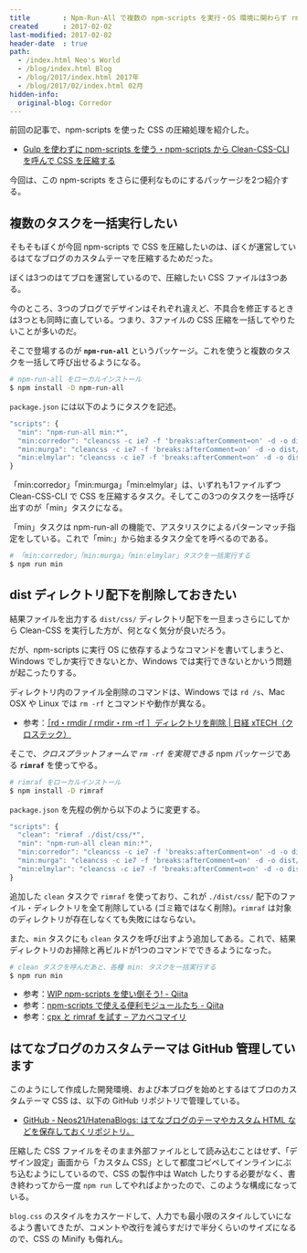 ```yaml
---
title        : Npm-Run-All で複数の npm-scripts を実行・OS 環境に関わらず rm -rf する
created      : 2017-02-02
last-modified: 2017-02-02
header-date  : true
path:
  - /index.html Neo's World
  - /blog/index.html Blog
  - /blog/2017/index.html 2017年
  - /blog/2017/02/index.html 02月
hidden-info:
  original-blog: Corredor
---
```


前回の記事で、npm-scripts を使った CSS の圧縮処理を紹介した。

- [Gulp を使わずに npm-scripts を使う・npm-scripts から Clean-CSS-CLI を呼んで CSS を圧縮する](/blog/2017/02/01-03.html)

今回は、この npm-scripts をさらに便利なものにするパッケージを2つ紹介する。

## 複数のタスクを一括実行したい

そもそもぼくが今回 npm-scripts で CSS を圧縮したいのは、ぼくが運営しているはてなブログのカスタムテーマを圧縮するためだった。

ぼくは3つのはてブロを運営しているので、圧縮したい CSS ファイルは3つある。

今のところ、3つのブログでデザインはそれぞれ違えど、不具合を修正するときは3つとも同時に直している。つまり、3ファイルの CSS 圧縮を一括してやりたいことが多いのだ。

そこで登場するのが **`npm-run-all`** というパッケージ。これを使うと複数のタスクを一括して呼び出せるようになる。

```bash
# npm-run-all をローカルインストール
$ npm install -D npm-run-all
```

`package.json` には以下のようにタスクを記述。

```javascript
"scripts": {
  "min": "npm-run-all min:*",
  "min:corredor": "cleancss -c ie7 -f 'breaks:afterComment=on' -d -o dist/css/Corredor.min.css src/css/Corredor.css",
  "min:murga": "cleancss -c ie7 -f 'breaks:afterComment=on' -d -o dist/css/Murga.min.css src/css/Murga.css",
  "min:elmylar": "cleancss -c ie7 -f 'breaks:afterComment=on' -d -o dist/css/ElMylar.min.css src/css/ElMylar.css"
}
```

「min:corredor」「min:murga」「min:elmylar」は、いずれも1ファイルずつ Clean-CSS-CLI で CSS を圧縮するタスク。そしてこの3つのタスクを一括呼び出すのが「min」タスクになる。

「min」タスクは npm-run-all の機能で、アスタリスクによるパターンマッチ指定をしている。これで「min:」から始まるタスク全てを呼べるのである。

```bash
# 「min:corredor」「min:murga」「min:elmylar」タスクを一括実行する
$ npm run min
```

## dist ディレクトリ配下を削除しておきたい

結果ファイルを出力する `dist/css/` ディレクトリ配下を一旦まっさらにしてから Clean-CSS を実行した方が、何となく気分が良いだろう。

だが、npm-scripts に実行 OS に依存するようなコマンドを書いてしまうと、Windows でしか実行できないとか、Windows では実行できないとかいう問題が起こったりする。

ディレクトリ内のファイル全削除のコマンドは、Windows では `rd /s`、Mac OSX や Linux では `rm -rf` とコマンドや動作が異なる。

- 参考：[［rd・rmdir / rmdir・rm -rf ］ディレクトリを削除 | 日経 xTECH（クロステック）](http://itpro.nikkeibp.co.jp/atcl/column/15/042000103/052100016/)

そこで、_クロスプラットフォームで `rm -rf` を実現できる_ npm パッケージである **`rimraf`** を使ってやる。

```bash
# rimraf をローカルインストール
$ npm install -D rimraf
```

`package.json` を先程の例から以下のように変更する。

```javascript
"scripts": {
  "clean": "rimraf ./dist/css/*",
  "min": "npm-run-all clean min:*",
  "min:corredor": "cleancss -c ie7 -f 'breaks:afterComment=on' -d -o dist/css/Corredor.min.css src/css/Corredor.css",
  "min:murga": "cleancss -c ie7 -f 'breaks:afterComment=on' -d -o dist/css/Murga.min.css src/css/Murga.css",
  "min:elmylar": "cleancss -c ie7 -f 'breaks:afterComment=on' -d -o dist/css/ElMylar.min.css src/css/ElMylar.css"
}
```

追加した `clean` タスクで `rimraf` を使っており、これが `./dist/css/` 配下のファイル・ディレクトリを全て削除している (ゴミ箱ではなく削除)。`rimraf` は対象のディレクトリが存在しなくても失敗にはならない。

また、`min` タスクにも `clean` タスクを呼び出すよう追加してある。これで、結果ディレクトリのお掃除と再ビルドが1つのコマンドでできるようになった。

```bash
# clean タスクを呼んだあと、各種 min: タスクを一括実行する
$ npm run min
```

- 参考：[WIP npm-scripts を使い倒そう! - Qiita](http://qiita.com/mysticatea/items/e9bf581fb28c5f1cd660)
- 参考：[npm-scripts で使える便利モジュールたち - Qiita](http://qiita.com/mysticatea/items/12bb6579b9155fd74586)
- 参考：[cpx と rimraf を試す – アカベコマイリ](http://akabeko.me/blog/2015/09/cpx-rimraf/)

## はてなブログのカスタムテーマは GitHub 管理しています

このようにして作成した開発環境、および本ブログを始めとするはてブロのカスタムテーマ CSS は、以下の GitHub リポジトリで管理している。

- [GitHub - Neos21/HatenaBlogs: はてなブログのテーマやカスタム HTML などを保存しておくリポジトリ。](https://github.com/Neos21/hatena-blogs)

圧縮した CSS ファイルをそのまま外部ファイルとして読み込むことはせず、「デザイン設定」画面から「カスタム CSS」として都度コピペしてインラインにぶち込むようにしているので、CSS の製作中は Watch したりする必要がなく、書き終わってから一度 `npm run` してやればよかったので、このような構成になっている。

`blog.css` のスタイルをカスケードして、人力でも最小限のスタイルしていになるよう書いてきたが、コメントや改行を減らすだけで半分くらいのサイズになるので、CSS の Minify も侮れん。
